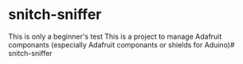 # snitch-sniffer
This is only a beginner's test
This is a project to manage Adafruit componants (especially Adafruit componants or shields for Aduino)# snitch-sniffer
